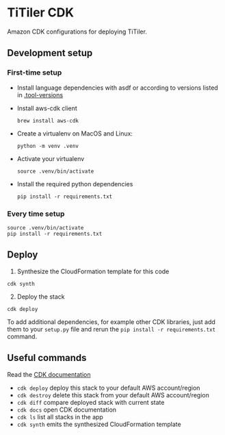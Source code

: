 # TiTiler CDK

Amazon CDK configurations for deploying TiTiler.

## Development setup

### First-time setup

* Install language dependencies with asdf or according to versions listed in [.tool-versions](/.tool-verions)

* Install aws-cdk client
  ```
  brew install aws-cdk
  ```

* Create a virtualenv on MacOS and Linux:
  ```
  python -m venv .venv
  ```

* Activate your virtualenv
  ```
  source .venv/bin/activate
  ```

* Install the required python dependencies
  ```
  pip install -r requirements.txt
  ```

### Every time setup

```
source .venv/bin/activate
pip install -r requirements.txt
```

## Deploy

1. Synthesize the CloudFormation template for this code
  ```
  cdk synth
  ```

2. Deploy the stack
  ```
  cdk deploy
  ```

To add additional dependencies, for example other CDK libraries, just add
them to your `setup.py` file and rerun the `pip install -r requirements.txt`
command.

## Useful commands

Read the [CDK documentation](https://docs.aws.amazon.com/cdk/latest/guide/cli.html)

 * `cdk deploy`      deploy this stack to your default AWS account/region
 * `cdk destroy`     delete this stack from your default AWS account/region
 * `cdk diff`        compare deployed stack with current state
 * `cdk docs`        open CDK documentation
 * `cdk ls`          list all stacks in the app
 * `cdk synth`       emits the synthesized CloudFormation template
